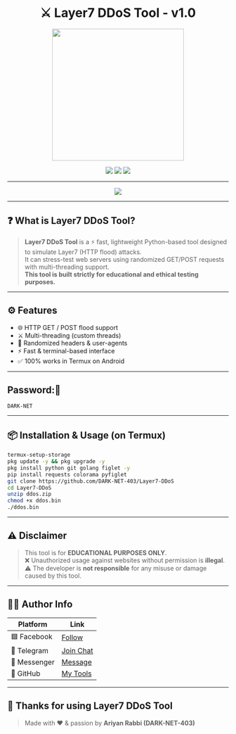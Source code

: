 <h1 align="center">⚔️ Layer7 DDoS Tool - v1.0</h1>
<p align="center">
  <img src="https://media.tenor.com/XhF5JjZxAA4AAAAC/anonymous-hacker.gif" width="300"/>
</p>

<p align="center">
  <img src="https://img.shields.io/badge/Made%20With-Python-blue?style=for-the-badge&logo=python" />
  <img src="https://img.shields.io/badge/Platform-Termux-green?style=for-the-badge&logo=android" />
  <img src="https://img.shields.io/badge/Creator-Ariyan%20Rabbi-black?style=for-the-badge&logo=github" />
</p>

---

<p align="center">
  <img src="https://readme-typing-svg.demolab.com?font=Fira+Code&size=22&pause=1000&color=00FF9F&center=true&vCenter=true&width=435&lines=Layer7+DDoS+Attack+Tool!;Flood+Any+URL!;Fast+%26+Lightweight;By+Ariyan+Rabbi" />
</p>

---

## ❓ What is Layer7 DDoS Tool?

> **Layer7 DDoS Tool** is a ⚡ fast, lightweight Python-based tool designed to simulate Layer7 (HTTP flood) attacks.  
> It can stress-test web servers using randomized GET/POST requests with multi-threading support.  
> **This tool is built strictly for educational and ethical testing purposes.**

---

## ⚙️ Features

- 🌐 HTTP GET / POST flood support  
- ⚔️ Multi-threading (custom threads)  
- 🧠 Randomized headers & user-agents  
- ⚡ Fast & terminal-based interface  
- ✅ 100% works in Termux on Android  

---

## Password:🔑
```
DARK-NET
```

---

## 📦 Installation & Usage (on Termux)

```bash
termux-setup-storage
pkg update -y && pkg upgrade -y
pkg install python git golang figlet -y
pip install requests colorama pyfiglet
git clone https://github.com/DARK-NET-403/Layer7-DDoS
cd Layer7-DDoS
unzip ddos.zip
chmod +x ddos.bin
./ddos.bin
```

---

## ⚠️ Disclaimer

> This tool is for **EDUCATIONAL PURPOSES ONLY**.  
> ❌ Unauthorized usage against websites without permission is **illegal**.  
> ⚠️ The developer is **not responsible** for any misuse or damage caused by this tool.

---

## 👨‍💻 Author Info

| Platform     | Link |
|--------------|------|
| 🟦 Facebook   | [Follow](https://www.facebook.com/share/1BS3NxYjiR/) |
| 💬 Telegram   | [Join Chat](https://t.me/DARK_NET_403) |
| 💭 Messenger  | [Message](https://m.me/DARK.NET.403) |
| 🐙 GitHub     | [My Tools](https://github.com/DARK-NET-403) |

---

## 🙏 Thanks for using Layer7 DDoS Tool

> Made with ❤️ & passion by **Ariyan Rabbi (DARK-NET-403)**
